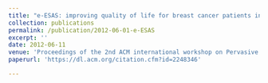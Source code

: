 ```yaml
---
title: "e-ESAS: improving quality of life for breast cancer patients in developing countries"
collection: publications
permalink: /publication/2012-06-01-e-ESAS
excerpt: ''
date: 2012-06-11
venue: 'Proceedings of the 2nd ACM international workshop on Pervasive Wireless Healthcare'
paperurl: 'https://dl.acm.org/citation.cfm?id=2248346'

---
```




